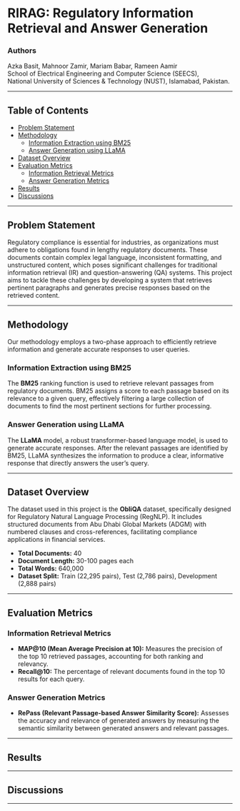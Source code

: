 # RIRAG: Regulatory Information Retrieval and Answer Generation

### Authors
Azka Basit, Mahnoor Zamir, Mariam Babar, Rameen Aamir  
School of Electrical Engineering and Computer Science (SEECS),  
National University of Sciences & Technology (NUST), Islamabad, Pakistan.

---

## Table of Contents
- [Problem Statement](#problem-statement)
- [Methodology](#methodology)
  - [Information Extraction using BM25](#information-extraction-using-bm25)
  - [Answer Generation using LLaMA](#answer-generation-using-llama)
- [Dataset Overview](#dataset-overview)
- [Evaluation Metrics](#evaluation-metrics)
  - [Information Retrieval Metrics](#information-retrieval-metrics)
  - [Answer Generation Metrics](#answer-generation-metrics)
- [Results](#results)
- [Discussions](#discussions)

---

## Problem Statement
Regulatory compliance is essential for industries, as organizations must adhere to obligations found in lengthy regulatory documents. These documents contain complex legal language, inconsistent formatting, and unstructured content, which poses significant challenges for traditional information retrieval (IR) and question-answering (QA) systems. This project aims to tackle these challenges by developing a system that retrieves pertinent paragraphs and generates precise responses based on the retrieved content.

---

## Methodology
Our methodology employs a two-phase approach to efficiently retrieve information and generate accurate responses to user queries.

### Information Extraction using BM25
The **BM25** ranking function is used to retrieve relevant passages from regulatory documents. BM25 assigns a score to each passage based on its relevance to a given query, effectively filtering a large collection of documents to find the most pertinent sections for further processing.

### Answer Generation using LLaMA
The **LLaMA** model, a robust transformer-based language model, is used to generate accurate responses. After the relevant passages are identified by BM25, LLaMA synthesizes the information to produce a clear, informative response that directly answers the user’s query.

---

## Dataset Overview
The dataset used in this project is the **ObliQA** dataset, specifically designed for Regulatory Natural Language Processing (RegNLP). It includes structured documents from Abu Dhabi Global Markets (ADGM) with numbered clauses and cross-references, facilitating compliance applications in financial services.

- **Total Documents:** 40
- **Document Length:** 30-100 pages each
- **Total Words:** 640,000
- **Dataset Split:** Train (22,295 pairs), Test (2,786 pairs), Development (2,888 pairs)

---

## Evaluation Metrics

### Information Retrieval Metrics
- **MAP@10 (Mean Average Precision at 10):** Measures the precision of the top 10 retrieved passages, accounting for both ranking and relevancy.
- **Recall@10:** The percentage of relevant documents found in the top 10 results for each query.

### Answer Generation Metrics
- **RePass (Relevant Passage-based Answer Similarity Score):** Assesses the accuracy and relevance of generated answers by measuring the semantic similarity between generated answers and relevant passages.

---

## Results

---

## Discussions

---
